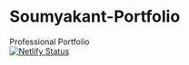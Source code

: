 # Soumyakant-Portfolio
  Professional Portfolio
  <br>
[![Netlify Status](https://api.netlify.com/api/v1/badges/cd5d1110-8aba-47aa-beb1-7eea2377a966/deploy-status)](https://app.netlify.com/sites/soumyakant-portfolio/deploys)
